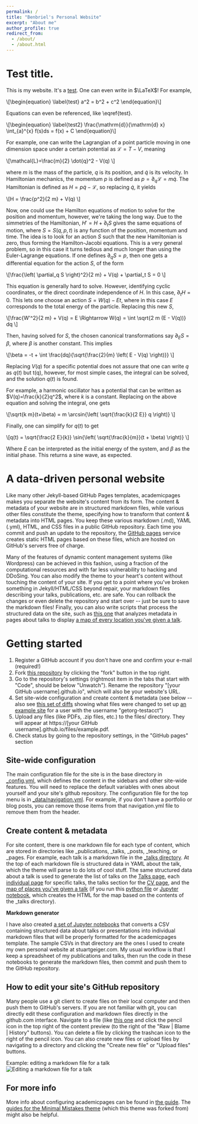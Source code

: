 ```yaml
---
permalink: /
title: "Benbriel's Personal Website"
excerpt: "About me"
author_profile: true
redirect_from: 
  - /about/
  - /about.html
---
```


Test title.
======
This is my website. It's a [test](https://es.wikipedia.org/wiki/Test). One can even write in $\LaTeX$! For example,

\\[\begin{equation} \label{test} a^2 = b^2 + c^2 \end{equation}\\]

Equations can even be referenced, like \eqref{test}.

\\[\begin{equation} \label{test2} \frac{\mathrm{d}}{\mathrm{d} x} \int_{a}^{x} f(s)ds = f(x) + C \end{equation}\\]

For example, one can write the Lagrangian of a point particle moving in one dimension space under a certain potential as $\mathcal{L}=T-V$, meaning

\\[\mathcal{L}=\frac{m}{2} \dot{q}^2 - V(q) \\]

where $m$ is the mass of the particle, $q$ is its position, and $\dot{q}$ is its velocity. In Hamiltonian mechanics, the momentum $p$ is defined as $p=\partial_q \mathcal{L}=m \dot{q}$. The Hamiltonian is defined as $H=p \dot{q} - \mathcal{L}$, so replacing $\dot{q}$, it yields

\\[H = \frac{p^2}{2 m} + V(q) \\]

Now, one could use the Hamilton equations of motion to solve for the position and momentum, however, we're taking the long way. Due to the simmetries of the Hamiltonian, $H'=H + \partial_t S$ gives the same equations of motion, where $S=S(q,p,t)$ is any function of the position, momentum and time. The idea is to look for an action $S$ such that the new Hamiltonian is zero, thus forming the Hamilton-Jacobi equations. This is a very general problem, so in this case it turns tedious and much longer than using the Euler-Lagrange equations. If one defines $\partial_q S=p$, then one gets a differential equation for the action $S$, of the form

\\[\frac{\left( \partial_q S \right)^2}{2 m} + V(q) + \partial_t S = 0 \\]

This equation is generally hard to solve. However, identifying cyclic coordinates, or the direct coordinate independence of $H$. In this case, $\partial_t H=0$. This lets one choose an action $S=W(q) - E t$, where in this case $E$ corresponds to the total energy of the particle. Replacing this new $S$,

\\[\frac{W'^2}{2 m} + V(q) = E \Rightarrow W(q) = \int \sqrt{2 m (E - V(q))} dq \\]

Then, having solved for $S$, the chosen canonical transformations say $\partial_E S = \beta$, where $\beta$ is another constant. This implies

\\[\beta = -t + \int \frac{dq}{\sqrt{\frac{2}{m} \left( E - V(q) \right)}} \\]

Replacing $V(q)$ for a specific potential does not assure that one can write $q$ as $q(t)$ but t(q), however, for most simple cases, the integral can be solved, and the solution $q(t)$ is found.

For example, a harmonic oscillator has a potential that can be written as $V(q)=\frac{k}{2}q^2$, where $k$ is a constant. Replacing on the above equation and solving the integral, one gets

\\[\sqrt{k m}(t+\beta) = m \arcsin{\left( \sqrt{\frac{k}{2 E}} q \right)} \\]

Finally, one can simplify for $q(t)$ to get

\\[q(t) = \sqrt{\frac{2 E}{k}} \sin{\left( \sqrt{\frac{k}{m}}(t + \beta) \right)} \\]

Where $E$ can be interpreted as the initial energy of the system, and $\beta$ as the initial phase. This returns a sine wave, as expected.


A data-driven personal website
======
Like many other Jekyll-based GitHub Pages templates, academicpages makes you separate the website's content from its form. The content & metadata of your website are in structured markdown files, while various other files constitute the theme, specifying how to transform that content & metadata into HTML pages. You keep these various markdown (.md), YAML (.yml), HTML, and CSS files in a public GitHub repository. Each time you commit and push an update to the repository, the [GitHub pages](https://pages.github.com/) service creates static HTML pages based on these files, which are hosted on GitHub's servers free of charge.

Many of the features of dynamic content management systems (like Wordpress) can be achieved in this fashion, using a fraction of the computational resources and with far less vulnerability to hacking and DDoSing. You can also modify the theme to your heart's content without touching the content of your site. If you get to a point where you've broken something in Jekyll/HTML/CSS beyond repair, your markdown files describing your talks, publications, etc. are safe. You can rollback the changes or even delete the repository and start over -- just be sure to save the markdown files! Finally, you can also write scripts that process the structured data on the site, such as [this one](https://github.com/academicpages/academicpages.github.io/blob/master/talkmap.ipynb) that analyzes metadata in pages about talks to display [a map of every location you've given a talk](https://academicpages.github.io/talkmap.html).

Getting started
======
1. Register a GitHub account if you don't have one and confirm your e-mail (required!)
1. Fork [this repository](https://github.com/academicpages/academicpages.github.io) by clicking the "fork" button in the top right. 
1. Go to the repository's settings (rightmost item in the tabs that start with "Code", should be below "Unwatch"). Rename the repository "[your GitHub username].github.io", which will also be your website's URL.
1. Set site-wide configuration and create content & metadata (see below -- also see [this set of diffs](http://archive.is/3TPas) showing what files were changed to set up [an example site](https://getorg-testacct.github.io) for a user with the username "getorg-testacct")
1. Upload any files (like PDFs, .zip files, etc.) to the files/ directory. They will appear at https://[your GitHub username].github.io/files/example.pdf.  
1. Check status by going to the repository settings, in the "GitHub pages" section

Site-wide configuration
------
The main configuration file for the site is in the base directory in [_config.yml](https://github.com/academicpages/academicpages.github.io/blob/master/_config.yml), which defines the content in the sidebars and other site-wide features. You will need to replace the default variables with ones about yourself and your site's github repository. The configuration file for the top menu is in [_data/navigation.yml](https://github.com/academicpages/academicpages.github.io/blob/master/_data/navigation.yml). For example, if you don't have a portfolio or blog posts, you can remove those items from that navigation.yml file to remove them from the header. 

Create content & metadata
------
For site content, there is one markdown file for each type of content, which are stored in directories like _publications, _talks, _posts, _teaching, or _pages. For example, each talk is a markdown file in the [_talks directory](https://github.com/academicpages/academicpages.github.io/tree/master/_talks). At the top of each markdown file is structured data in YAML about the talk, which the theme will parse to do lots of cool stuff. The same structured data about a talk is used to generate the list of talks on the [Talks page](https://academicpages.github.io/talks), each [individual page](https://academicpages.github.io/talks/2012-03-01-talk-1) for specific talks, the talks section for the [CV page](https://academicpages.github.io/cv), and the [map of places you've given a talk](https://academicpages.github.io/talkmap.html) (if you run this [python file](https://github.com/academicpages/academicpages.github.io/blob/master/talkmap.py) or [Jupyter notebook](https://github.com/academicpages/academicpages.github.io/blob/master/talkmap.ipynb), which creates the HTML for the map based on the contents of the _talks directory).

**Markdown generator**

I have also created [a set of Jupyter notebooks](https://github.com/academicpages/academicpages.github.io/tree/master/markdown_generator
) that converts a CSV containing structured data about talks or presentations into individual markdown files that will be properly formatted for the academicpages template. The sample CSVs in that directory are the ones I used to create my own personal website at stuartgeiger.com. My usual workflow is that I keep a spreadsheet of my publications and talks, then run the code in these notebooks to generate the markdown files, then commit and push them to the GitHub repository.

How to edit your site's GitHub repository
------
Many people use a git client to create files on their local computer and then push them to GitHub's servers. If you are not familiar with git, you can directly edit these configuration and markdown files directly in the github.com interface. Navigate to a file (like [this one](https://github.com/academicpages/academicpages.github.io/blob/master/_talks/2012-03-01-talk-1.md) and click the pencil icon in the top right of the content preview (to the right of the "Raw | Blame | History" buttons). You can delete a file by clicking the trashcan icon to the right of the pencil icon. You can also create new files or upload files by navigating to a directory and clicking the "Create new file" or "Upload files" buttons. 

Example: editing a markdown file for a talk
![Editing a markdown file for a talk](/images/editing-talk.png)

For more info
------
More info about configuring academicpages can be found in [the guide](https://academicpages.github.io/markdown/). The [guides for the Minimal Mistakes theme](https://mmistakes.github.io/minimal-mistakes/docs/configuration/) (which this theme was forked from) might also be helpful.
